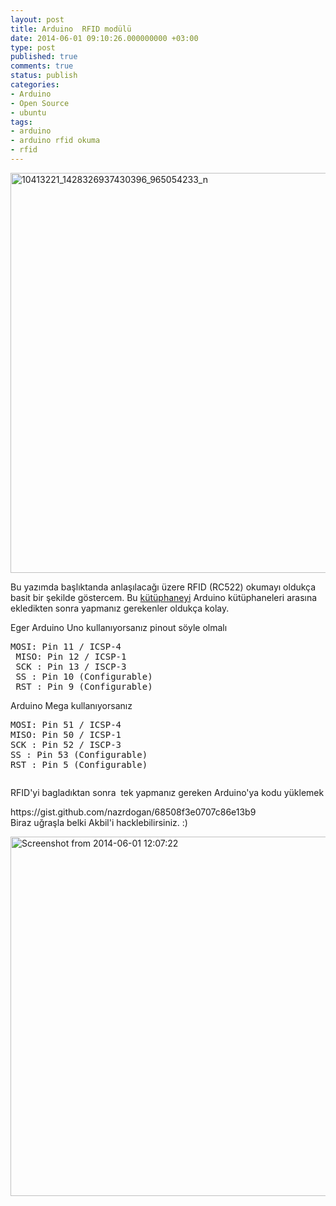 ```yaml
---
layout: post
title: Arduino  RFID modülü
date: 2014-06-01 09:10:26.000000000 +03:00
type: post
published: true
comments: true
status: publish
categories:
- Arduino
- Open Source
- ubuntu
tags:
- arduino
- arduino rfid okuma
- rfid
---
```

<p><a href="http://www.nazirdogan.com/wp-content/uploads/2014/06/10413221_1428326937430396_965054233_n.jpg"><img class="alignnone size-full wp-image-347" src="{{ site.baseurl }}/assets/10413221_1428326937430396_965054233_n.jpg" alt="10413221_1428326937430396_965054233_n" width="640" height="640" /></a></p>
<p>Bu yazımda başlıktanda anlaşılacağı üzere RFID (RC522) okumayı oldukça basit bir şekilde göstercem. Bu <a href="https://github.com/miguelbalboa/rfid">kütüphaneyi</a> Arduino kütüphaneleri arasına ekledikten sonra yapmanız gerekenler oldukça kolay.</p>
<p>Eger Arduino Uno kullanıyorsanız pinout söyle olmalı</p>
<pre>MOSI: Pin 11 / ICSP-4
 MISO: Pin 12 / ICSP-1
 SCK : Pin 13 / ISCP-3
 SS : Pin 10 (Configurable)
 RST : Pin 9 (Configurable)</pre>
<p>Arduino Mega kullanıyorsanız</p>
<pre>MOSI: Pin 51 / ICSP-4
MISO: Pin 50 / ICSP-1
SCK : Pin 52 / ISCP-3
SS : Pin 53 (Configurable)
RST : Pin 5 (Configurable)</pre>
<pre></pre>
<p>RFID'yi bagladıktan sonra  tek yapmanız gereken Arduino'ya kodu yüklemek</p>
<p>https://gist.github.com/nazrdogan/68508f3e0707c86e13b9<br />
Biraz uğraşla belki Akbil'i hacklebilirsiniz. :)</p>
<p><a href="http://www.nazirdogan.com/wp-content/uploads/2014/06/screenshot-from-2014-06-01-120722.png"><img class="alignnone size-large wp-image-349" src="{{ site.baseurl }}/assets/screenshot-from-2014-06-01-120722.png?w=1024" alt="Screenshot from 2014-06-01 12:07:22" width="1024" height="575" /></a></p>
<p>&nbsp;</p>
